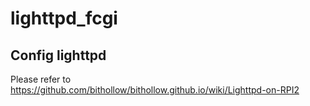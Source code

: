 # lighttpd_fcgi

## Config lighttpd
Please refer to https://github.com/bithollow/bithollow.github.io/wiki/Lighttpd-on-RPI2
